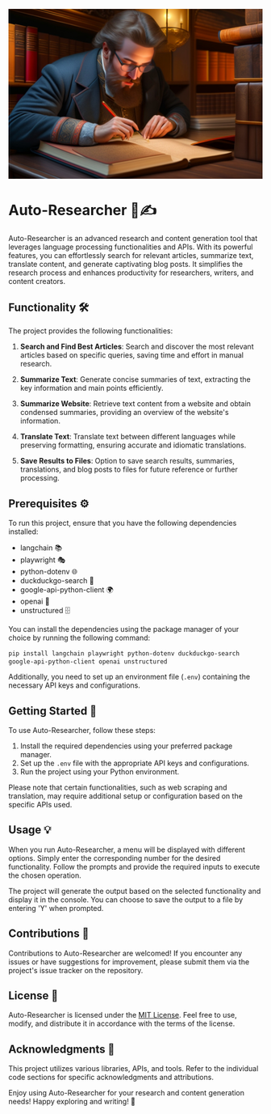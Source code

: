 ![auto-researcher](/static/images/researcher.jpg)

# Auto-Researcher 🧠✍️

Auto-Researcher is an advanced research and content generation tool that leverages language processing functionalities and APIs. With its powerful features, you can effortlessly search for relevant articles, summarize text, translate content, and generate captivating blog posts. It simplifies the research process and enhances productivity for researchers, writers, and content creators.

## Functionality 🛠️

The project provides the following functionalities:

1. **Search and Find Best Articles**: Search and discover the most relevant articles based on specific queries, saving time and effort in manual research.

2. **Summarize Text**: Generate concise summaries of text, extracting the key information and main points efficiently.

3. **Summarize Website**: Retrieve text content from a website and obtain condensed summaries, providing an overview of the website's information.

4. **Translate Text**: Translate text between different languages while preserving formatting, ensuring accurate and idiomatic translations.

5. **Save Results to Files**: Option to save search results, summaries, translations, and blog posts to files for future reference or further processing.

## Prerequisites ⚙️

To run this project, ensure that you have the following dependencies installed:

- langchain 📚
- playwright 🎭
- python-dotenv 🌐
- duckduckgo-search 🦆
- google-api-python-client 🌍
- openai 🤖
- unstructured 🗄️

You can install the dependencies using the package manager of your choice by running the following command:

```
pip install langchain playwright python-dotenv duckduckgo-search google-api-python-client openai unstructured
```

Additionally, you need to set up an environment file (`.env`) containing the necessary API keys and configurations.

## Getting Started 🚀

To use Auto-Researcher, follow these steps:

1. Install the required dependencies using your preferred package manager.
2. Set up the `.env` file with the appropriate API keys and configurations.
3. Run the project using your Python environment.

Please note that certain functionalities, such as web scraping and translation, may require additional setup or configuration based on the specific APIs used.

## Usage 💡

When you run Auto-Researcher, a menu will be displayed with different options. Simply enter the corresponding number for the desired functionality. Follow the prompts and provide the required inputs to execute the chosen operation.

The project will generate the output based on the selected functionality and display it in the console. You can choose to save the output to a file by entering 'Y' when prompted.

## Contributions 🤝

Contributions to Auto-Researcher are welcomed! If you encounter any issues or have suggestions for improvement, please submit them via the project's issue tracker on the repository.

## License 📜

Auto-Researcher is licensed under the [MIT License](LICENSE). Feel free to use, modify, and distribute it in accordance with the terms of the license.

## Acknowledgments 🙏

This project utilizes various libraries, APIs, and tools. Refer to the individual code sections for specific acknowledgments and attributions.

Enjoy using Auto-Researcher for your research and content generation needs! Happy exploring and writing! 🌟